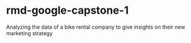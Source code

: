 # rmd-google-capstone-1
Analyzing the data of a bike rental company to give insights on their new marketing strategy
